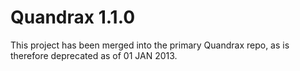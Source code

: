 Quandrax 1.1.0
==============

This project has been merged into the primary Quandrax repo, as is therefore deprecated as of 01 JAN 2013.

